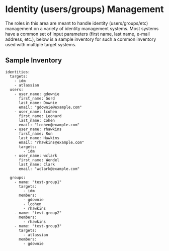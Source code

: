 # Identity (users/groups) Management

The roles in this area are meant to handle identity (users/groups/etc) management on a variety of identity management systems. Most systems have a common set of input parameters (first name, last name, e-mail address, etc.), below is a sample inventory for such a common inventory used with multiple target systems.


## Sample Inventory

```
identities:
  targets:
    - idm
    - atlassian
  users:
    - user_name: gdownie
      first_name: Gord
      last_name: Downie
      email: "gdownie@example.com"
    - user_name: lcohen
      first_name: Leonard
      last_name: Cohen
      email: "lcohen@example.com"
    - user_name: rhawkins
      first_name: Ron
      last_name: Hawkins
      email: "rhawkins@example.com"
      targets:
        - idm
    - user_name: wclark
      first_name: Wendel
      last_name: Clark
      email: "wclark@example.com"

  groups:
    - name: "test-group1"
      targets:
        - idm
      members:
        - gdownie
        - lcohen
        - rhawkins
    - name: "test-group2"
      members:
        - rhawkins
    - name: "test-group3"
      targets:
        - atlassian
      members:
        - gdownie

```
